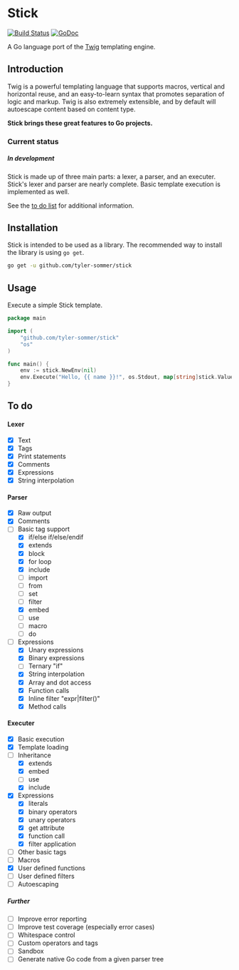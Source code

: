 Stick
=====

[![Build Status](https://travis-ci.org/tyler-sommer/stick.svg?branch=master)](https://travis-ci.org/tyler-sommer/stick)
[![GoDoc](https://godoc.org/github.com/tyler-sommer/stick?status.svg)](https://godoc.org/github.com/tyler-sommer/stick)

A Go language port of the [Twig](http://twig.sensiolabs.org/) templating engine. 


Introduction
------------

Twig is a powerful templating language that supports macros, vertical and 
horizontal reuse, and an easy-to-learn syntax that promotes separation of 
logic and markup. Twig is also extremely extensible, and by default will
autoescape content based on content type.


**Stick brings these great features to Go projects.**


### Current status

##### In development

Stick is made up of three main parts: a lexer, a parser, and an executer. Stick's lexer and parser are 
nearly complete. Basic template execution is implemented as well.

See the [to do list](#to-do) for additional information.


Installation
------------

Stick is intended to be used as a library. The recommended way to install the library is using `go get`.

```bash
go get -u github.com/tyler-sommer/stick
```


Usage
-----

Execute a simple Stick template.

```go
package main

import (
	"github.com/tyler-sommer/stick"
	"os"
)

func main() {
    env := stick.NewEnv(nil)
	env.Execute("Hello, {{ name }}!", os.Stdout, map[string]stick.Value{"name": "Tyler"})
}
```


To do
-----

#### Lexer
- [x] Text
- [x] Tags
- [x] Print statements
- [x] Comments
- [x] Expressions
- [x] String interpolation

#### Parser
- [x] Raw output
- [x] Comments
- [ ] Basic tag support
    - [x] if/else if/else/endif
    - [x] extends
    - [x] block
    - [x] for loop
    - [x] include
    - [ ] import
    - [ ] from
    - [ ] set
    - [ ] filter
    - [x] embed
    - [ ] use
    - [ ] macro
    - [ ] do
- [ ] Expressions
    - [x] Unary expressions
    - [x] Binary expressions
    - [ ] Ternary "if"
    - [x] String interpolation
    - [x] Array and dot access
    - [x] Function calls
    - [x] Inline filter "expr|filter()"
    - [x] Method calls

#### Executer
- [x] Basic execution
- [x] Template loading
- [ ] Inheritance
    - [x] extends
    - [x] embed
    - [ ] use
    - [x] include
- [x] Expressions
    - [x] literals
    - [x] binary operators
    - [x] unary operators
    - [x] get attribute
    - [x] function call
    - [x] filter application
- [ ] Other basic tags
- [ ] Macros
- [x] User defined functions
- [ ] User defined filters
- [ ] Autoescaping

##### Further
- [ ] Improve error reporting
- [ ] Improve test coverage (especially error cases)
- [ ] Whitespace control
- [ ] Custom operators and tags
- [ ] Sandbox
- [ ] Generate native Go code from a given parser tree
